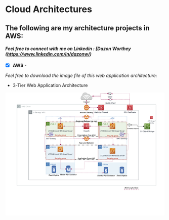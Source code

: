 # Cloud Architectures
## The following are my architecture projects in AWS: <br />
#### *Feel free to connect with me on Linkedin : [Dazon Worthey (https://www.linkedin.com/in/dazonw/)* <br />

- [x] **AWS** - 

*Feel free to download the image file of this web application architecture:*

- 3-Tier Web Application Architecture <br />

![Dashboard](AWS-Architectures/3_Tier_Web_Application_Architecture.drawio.png)
